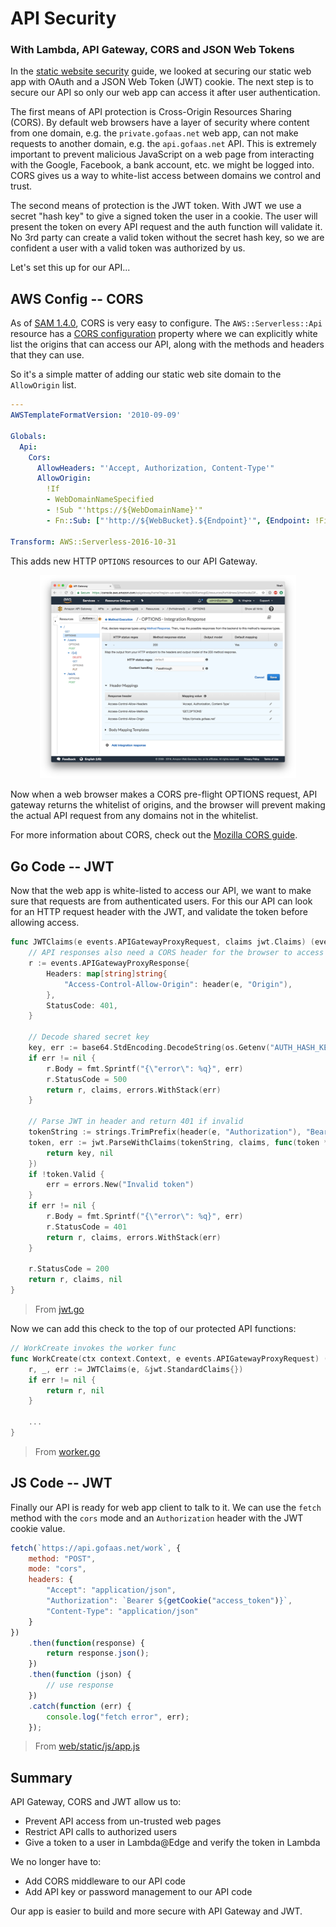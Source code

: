 # API Security
### With Lambda, API Gateway, CORS and JSON Web Tokens

In the [static website security](docs/lambda-at-edge-oauth.md) guide, we looked at securing our static web app with OAuth and a JSON Web Token (JWT) cookie. The next step is to secure our API so only our web app can access it after user authentication.

The first means of API protection is Cross-Origin Resources Sharing (CORS). By default web browsers have a layer of security where content from one domain, e.g. the `private.gofaas.net` web app, can not make requests to another domain, e.g. the `api.gofaas.net` API. This is extremely important to prevent malicious JavaScript on a web page from interacting with the Google, Facebook, a bank account, etc. we might be logged into. CORS gives us a way to white-list access between domains we control and trust.

The second means of protection is the JWT token. With JWT we use a secret "hash key" to give a signed token the user in a cookie. The user will present the token on every API request and the auth function will validate it. No 3rd party can create a valid token without the secret hash key, so we are confident a user with a valid token was authorized by us.

Let's set this up for our API...

## AWS Config -- CORS

As of [SAM 1.4.0](https://github.com/awslabs/serverless-application-model/releases/tag/1.4.0), CORS is very easy to configure. The `AWS::Serverless::Api` resource has a [CORS configuration](https://github.com/awslabs/serverless-application-model/blob/master/versions/2016-10-31.md#cors-configuration) property where we can explicitly white list the origins that can access our API, along with the methods and headers that they can use.

So it's a simple matter of adding our static web site domain to the `AllowOrigin` list.

```yaml
---
AWSTemplateFormatVersion: '2010-09-09'

Globals:
  Api:
    Cors:
      AllowHeaders: "'Accept, Authorization, Content-Type'"
      AllowOrigin:
        !If
        - WebDomainNameSpecified
        - !Sub "'https://${WebDomainName}'"
        - Fn::Sub: ["'http://${WebBucket}.${Endpoint}'", {Endpoint: !FindInMap [RegionMap, !Ref "AWS::Region", S3WebsiteEndpoint]}]

Transform: AWS::Serverless-2016-10-31
```

This adds new HTTP `OPTIONS` resources to our API Gateway.

<p align="center"><img src="img/api-gateway-cors.png" alt="API Gateway OPTIONS" width="410"/></p>

Now when a web browser makes a CORS pre-flight OPTIONS request, API gateway returns the whitelist of origins, and the browser will prevent making the actual API request from any domains not in the whitelist.

For more information about CORS, check out the [Mozilla CORS guide](https://developer.mozilla.org/en-US/docs/Web/HTTP/CORS).

## Go Code -- JWT

Now that the web app is white-listed to access our API, we want to make sure that requests are from authenticated users. For this our API can look for an HTTP request header with the JWT, and validate the token before allowing access.

```go
func JWTClaims(e events.APIGatewayProxyRequest, claims jwt.Claims) (events.APIGatewayProxyResponse, jwt.Claims, error) {
	// API responses also need a CORS header for the browser to access the response body
	r := events.APIGatewayProxyResponse{
		Headers: map[string]string{
			"Access-Control-Allow-Origin": header(e, "Origin"),
		},
		StatusCode: 401,
	}

	// Decode shared secret key
	key, err := base64.StdEncoding.DecodeString(os.Getenv("AUTH_HASH_KEY"))
	if err != nil {
		r.Body = fmt.Sprintf("{\"error\": %q}", err)
		r.StatusCode = 500
		return r, claims, errors.WithStack(err)
	}

	// Parse JWT in header and return 401 if invalid
	tokenString := strings.TrimPrefix(header(e, "Authorization"), "Bearer ")
	token, err := jwt.ParseWithClaims(tokenString, claims, func(token *jwt.Token) (interface{}, error) {
		return key, nil
	})
	if !token.Valid {
		err = errors.New("Invalid token")
	}
	if err != nil {
		r.Body = fmt.Sprintf("{\"error\": %q}", err)
		r.StatusCode = 401
		return r, claims, errors.WithStack(err)
	}

	r.StatusCode = 200
	return r, claims, nil
}
```
> From [jwt.go](jwt.go)

Now we can add this check to the top of our protected API functions:

```go
// WorkCreate invokes the worker func
func WorkCreate(ctx context.Context, e events.APIGatewayProxyRequest) (events.APIGatewayProxyResponse, error) {
	r, _, err := JWTClaims(e, &jwt.StandardClaims{})
	if err != nil {
		return r, nil
	}
	
	...
}
```
> From [worker.go](worker.go)

## JS Code -- JWT

Finally our API is ready for web app client to talk to it. We can use the `fetch` method with the `cors` mode and an `Authorization` header with the JWT cookie value.

```js
fetch(`https://api.gofaas.net/work`, {
    method: "POST",
    mode: "cors",
    headers: {
        "Accept": "application/json",
        "Authorization": `Bearer ${getCookie("access_token")}`,
        "Content-Type": "application/json"
    }
})
    .then(function(response) {
        return response.json();
    })
    .then(function (json) {
        // use response
    })
    .catch(function (err) {
        console.log("fetch error", err);
    });
```
> From [web/static/js/app.js](web/static/js/app.js)

## Summary

API Gateway, CORS and JWT allow us to:

- Prevent API access from un-trusted web pages
- Restrict API calls to authorized users
- Give a token to a user in Lambda@Edge and verify the token in Lambda

We no longer have to:

- Add CORS middleware to our API code
- Add API key or password management to our API code

Our app is easier to build and more secure with API Gateway and JWT.
